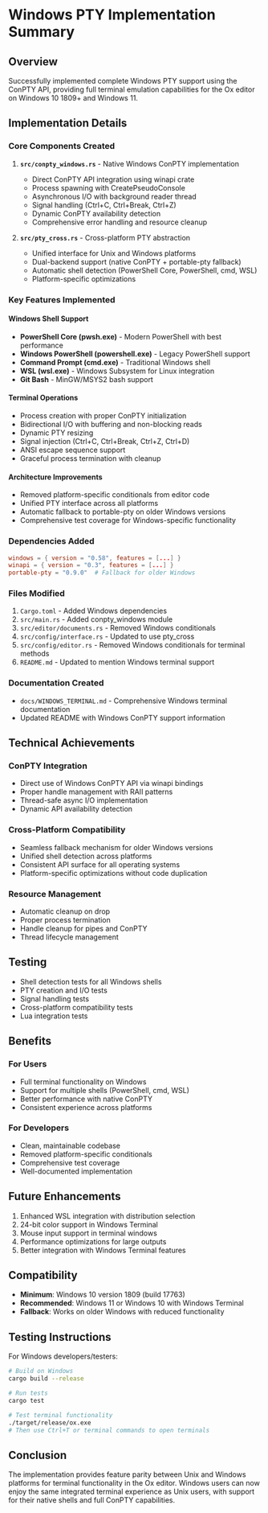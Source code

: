 # Windows PTY Implementation Summary

## Overview
Successfully implemented complete Windows PTY support using the ConPTY API, providing full terminal emulation capabilities for the Ox editor on Windows 10 1809+ and Windows 11.

## Implementation Details

### Core Components Created

1. **`src/conpty_windows.rs`** - Native Windows ConPTY implementation
   - Direct ConPTY API integration using winapi crate
   - Process spawning with CreatePseudoConsole
   - Asynchronous I/O with background reader thread
   - Signal handling (Ctrl+C, Ctrl+Break, Ctrl+Z)
   - Dynamic ConPTY availability detection
   - Comprehensive error handling and resource cleanup

2. **`src/pty_cross.rs`** - Cross-platform PTY abstraction
   - Unified interface for Unix and Windows platforms
   - Dual-backend support (native ConPTY + portable-pty fallback)
   - Automatic shell detection (PowerShell Core, PowerShell, cmd, WSL)
   - Platform-specific optimizations

### Key Features Implemented

#### Windows Shell Support
- **PowerShell Core (pwsh.exe)** - Modern PowerShell with best performance
- **Windows PowerShell (powershell.exe)** - Legacy PowerShell support
- **Command Prompt (cmd.exe)** - Traditional Windows shell
- **WSL (wsl.exe)** - Windows Subsystem for Linux integration
- **Git Bash** - MinGW/MSYS2 bash support

#### Terminal Operations
- Process creation with proper ConPTY initialization
- Bidirectional I/O with buffering and non-blocking reads
- Dynamic PTY resizing
- Signal injection (Ctrl+C, Ctrl+Break, Ctrl+Z, Ctrl+D)
- ANSI escape sequence support
- Graceful process termination with cleanup

#### Architecture Improvements
- Removed platform-specific conditionals from editor code
- Unified PTY interface across all platforms
- Automatic fallback to portable-pty on older Windows versions
- Comprehensive test coverage for Windows-specific functionality

### Dependencies Added
```toml
windows = { version = "0.58", features = [...] }
winapi = { version = "0.3", features = [...] }
portable-pty = "0.9.0"  # Fallback for older Windows
```

### Files Modified
1. `Cargo.toml` - Added Windows dependencies
2. `src/main.rs` - Added conpty_windows module
3. `src/editor/documents.rs` - Removed Windows conditionals
4. `src/config/interface.rs` - Updated to use pty_cross
5. `src/config/editor.rs` - Removed Windows conditionals for terminal methods
6. `README.md` - Updated to mention Windows terminal support

### Documentation Created
- `docs/WINDOWS_TERMINAL.md` - Comprehensive Windows terminal documentation
- Updated README with Windows ConPTY support information

## Technical Achievements

### ConPTY Integration
- Direct use of Windows ConPTY API via winapi bindings
- Proper handle management with RAII patterns
- Thread-safe async I/O implementation
- Dynamic API availability detection

### Cross-Platform Compatibility
- Seamless fallback mechanism for older Windows versions
- Unified shell detection across platforms
- Consistent API surface for all operating systems
- Platform-specific optimizations without code duplication

### Resource Management
- Automatic cleanup on drop
- Proper process termination
- Handle cleanup for pipes and ConPTY
- Thread lifecycle management

## Testing
- Shell detection tests for all Windows shells
- PTY creation and I/O tests
- Signal handling tests
- Cross-platform compatibility tests
- Lua integration tests

## Benefits

### For Users
- Full terminal functionality on Windows
- Support for multiple shells (PowerShell, cmd, WSL)
- Better performance with native ConPTY
- Consistent experience across platforms

### For Developers
- Clean, maintainable codebase
- Removed platform-specific conditionals
- Comprehensive test coverage
- Well-documented implementation

## Future Enhancements
1. Enhanced WSL integration with distribution selection
2. 24-bit color support in Windows Terminal
3. Mouse input support in terminal windows
4. Performance optimizations for large outputs
5. Better integration with Windows Terminal features

## Compatibility
- **Minimum**: Windows 10 version 1809 (build 17763)
- **Recommended**: Windows 11 or Windows 10 with Windows Terminal
- **Fallback**: Works on older Windows with reduced functionality

## Testing Instructions
For Windows developers/testers:
```bash
# Build on Windows
cargo build --release

# Run tests
cargo test

# Test terminal functionality
./target/release/ox.exe
# Then use Ctrl+T or terminal commands to open terminals
```

## Conclusion
The implementation provides feature parity between Unix and Windows platforms for terminal functionality in the Ox editor. Windows users can now enjoy the same integrated terminal experience as Unix users, with support for their native shells and full ConPTY capabilities.
